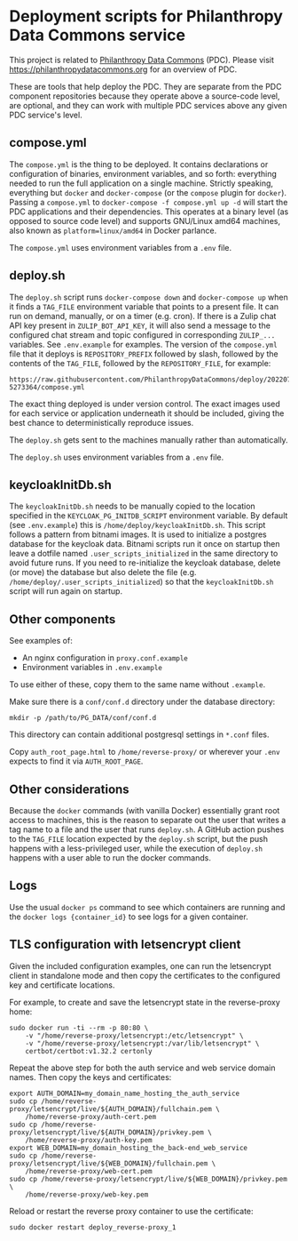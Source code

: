 # Deployment scripts for Philanthropy Data Commons service

This project is related to
[Philanthropy Data Commons](https://philanthropydatacommons.org) (PDC). Please
visit https://philanthropydatacommons.org for an overview of PDC.

These are tools that help deploy the PDC. They are separate from the PDC
component repositories because they operate above a source-code level, are
optional, and they can work with multiple PDC services above any given PDC
service's level.

## compose.yml

The `compose.yml` is the thing to be deployed. It contains declarations or
configuration of binaries, environment variables, and so forth: everything
needed to run the full application on a single machine. Strictly speaking,
everything but `docker` and `docker-compose` (or the `compose` plugin for
`docker`). Passing a `compose.yml` to `docker-compose -f compose.yml up -d`
will start the PDC applications and their dependencies. This operates at a
binary level (as opposed to source code level) and supports GNU/Linux amd64
machines, also known as `platform=linux/amd64` in Docker parlance.

The `compose.yml` uses environment variables from a `.env` file.

## deploy.sh

The `deploy.sh` script runs `docker-compose down` and `docker-compose up` when
it finds a `TAG_FILE` environment variable that points to a present file. It can
run on demand, manually, or on a timer (e.g. cron). If there is a Zulip chat API
key present in `ZULIP_BOT_API_KEY`, it will also send a message to the
configured chat stream and topic configured in corresponding `ZULIP_...`
variables. See `.env.example` for examples. The version of the `compose.yml`
file that it deploys is `REPOSITORY_PREFIX` followed by slash, followed by the
contents of the `TAG_FILE`, followed by the `REPOSITORY_FILE`, for example:

    https://raw.githubusercontent.com/PhilanthropyDataCommons/deploy/20220715-5273364/compose.yml

The exact thing deployed is under version control. The exact images used for
each service or application underneath it should be included, giving the best
chance to deterministically reproduce issues.

The `deploy.sh` gets sent to the machines manually rather than automatically.

The `deploy.sh` uses environment variables from a `.env` file.

## keycloakInitDb.sh

The `keycloakInitDb.sh` needs to be manually copied to the location specified in
the `KEYCLOAK_PG_INITDB_SCRIPT` environment variable. By default (see
`.env.example`) this is `/home/deploy/keycloakInitDb.sh`. This script follows a
pattern from bitnami images. It is used to initialize a postgres database for
the keycloak data. Bitnami scripts run it once on startup then leave a dotfile
named `.user_scripts_initialized` in the same directory to avoid future runs. If
you need to re-initialize the keycloak database, delete (or move) the database
but also delete the file (e.g. `/home/deploy/.user_scripts_initialized`) so that
the `keycloakInitDb.sh` script will run again on startup.

## Other components

See examples of:

 * An nginx configuration in `proxy.conf.example`
 * Environment variables in `.env.example`

To use either of these, copy them to the same name without `.example`.

Make sure there is a `conf/conf.d` directory under the database directory:

    mkdir -p /path/to/PG_DATA/conf/conf.d

This directory can contain additional postgresql settings in `*.conf` files.

Copy `auth_root_page.html` to `/home/reverse-proxy/` or wherever your `.env`
expects to find it via `AUTH_ROOT_PAGE`.

## Other considerations

Because the `docker` commands (with vanilla Docker) essentially grant root
access to machines, this is the reason to separate out the user that writes a
tag name to a file and the user that runs `deploy.sh`. A GitHub action pushes to
the `TAG_FILE` location expected by the `deploy.sh` script, but the push happens
with a less-privileged user, while the execution of `deploy.sh` happens with a
user able to run the docker commands.

## Logs

Use the usual `docker ps` command to see which containers are running and the
`docker logs {container_id}` to see logs for a given container.

## TLS configuration with letsencrypt client

Given the included configuration examples, one can run the letsencrypt client
in standalone mode and then copy the certificates to the configured key and
certificate locations.

For example, to create and save the letsencrypt state in the reverse-proxy home:

    sudo docker run -ti --rm -p 80:80 \
        -v "/home/reverse-proxy/letsencrypt:/etc/letsencrypt" \
        -v "/home/reverse-proxy/letsencrypt:/var/lib/letsencrypt" \
        certbot/certbot:v1.32.2 certonly

Repeat the above step for both the auth service and web service domain names.
Then copy the keys and certificates:

    export AUTH_DOMAIN=my_domain_name_hosting_the_auth_service
    sudo cp /home/reverse-proxy/letsencrypt/live/${AUTH_DOMAIN}/fullchain.pem \
        /home/reverse-proxy/auth-cert.pem
    sudo cp /home/reverse-proxy/letsencrypt/live/${AUTH_DOMAIN}/privkey.pem \
        /home/reverse-proxy/auth-key.pem
    export WEB_DOMAIN=my_domain_hosting_the_back-end_web_service
    sudo cp /home/reverse-proxy/letsencrypt/live/${WEB_DOMAIN}/fullchain.pem \
        /home/reverse-proxy/web-cert.pem
    sudo cp /home/reverse-proxy/letsencrypt/live/${WEB_DOMAIN}/privkey.pem \
        /home/reverse-proxy/web-key.pem

Reload or restart the reverse proxy container to use the certificate:

    sudo docker restart deploy_reverse-proxy_1
